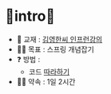 # 🍋intro🍋

* 📖 교재 : [김영한씨 인프런강의](https://www.inflearn.com/course/%EC%8A%A4%ED%94%84%EB%A7%81-%EC%9E%85%EB%AC%B8-%EC%8A%A4%ED%94%84%EB%A7%81%EB%B6%80%ED%8A%B8/dashboard)
* 💪🏻 목표 : 스프링 개념잡기
* ❓ 방법 : 
  * 코드 [따라하기](https://github.com/Kang-SeoHyun/Java_Framework/tree/main/Java_Spring/intro/code)
* 🤙🏻 약속 : 1일 2시간 